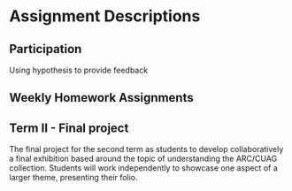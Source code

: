 # Assignment Descriptions

## Participation



Using hypothesis to provide feedback

## Weekly Homework Assignments

## Term II - Final project

The final project for the second term as students to develop collaboratively a final exhibition based around the topic of understanding the ARC/CUAG collection. Students will work independently to showcase one aspect of a larger theme, presenting their folio.
